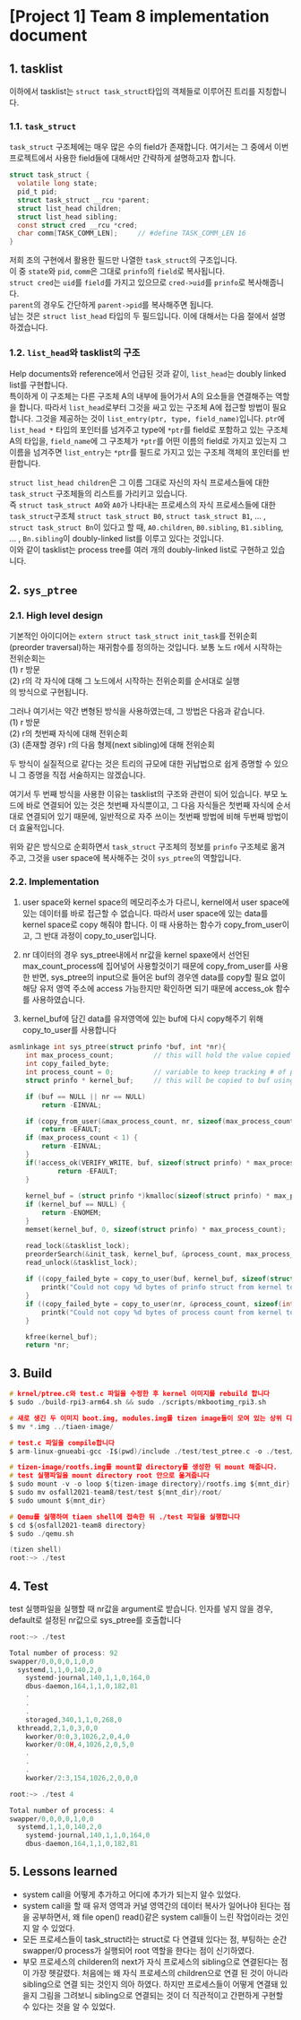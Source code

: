 # [Project 1] Team 8 implementation document

## 1. tasklist
이하에서 tasklist는 `struct task_struct`타입의 객체들로 이루어진 트리를 지칭합니다.
### 1.1. `task_struct`
`task_struct` 구조체에는 매우 많은 수의 field가 존재합니다. 여기서는 그 중에서 이번 프로젝트에서 사용한 field들에 대해서만 간략하게 설명하고자 합니다.
``` C
struct task_struct {
  volatile long state;
  pid_t pid;
  struct task_struct __rcu *parent;
  struct list_head children;
  struct list_head sibling;
  const struct cred __rcu *cred;
  char comm[TASK_COMM_LEN];     // #define TASK_COMM_LEN 16
}
```
저희 조의 구현에서 활용한 필드만 나열한 `task_struct`의 구조입니다.  
이 중 `state`와 `pid`, `comm`은 그대로 `prinfo`의 `field`로 복사됩니다.  
`struct cred`는 `uid`를 `field`를 가지고 있으므로 `cred->uid`를 `prinfo`로 복사해줍니다.  
`parent`의 경우도 간단하게 `parent->pid`를 복사해주면 됩니다.  
남는 것은 `struct list_head` 타입의 두 필드입니다. 이에 대해서는 다음 절에서 설명하겠습니다.
### 1.2. `list_head`와 tasklist의 구조
Help documents와 reference에서 언급된 것과 같이, `list_head`는 doubly linked list를 구현합니다.  
특이하게 이 구조체는 다른 구조체 A의 내부에 들어가서 A의 요소들을 연결해주는 역할을 합니다. 따라서 `list_head`로부터 그것을 싸고 있는 구조체 A에 접근할 방법이 필요합니다. 그것을 제공하는 것이 `list_entry(ptr, type, field_name)`입니다. `ptr`에 `list_head *` 타입의 포인터를 넘겨주고 type에 `*ptr`를 field로 포함하고 있는 구조체 A의 타입을, `field_name`에 그 구조체가 `*ptr`를 어떤 이름의 field로 가지고 있는지 그 이름을 넘겨주면 `list_entry`는 `*ptr`를 필드로 가지고 있는 구조체 객체의 포인터를 반환합니다.

`struct list_head children`은 그 이름 그대로 자신의 자식 프로세스들에 대한 `task_struct` 구조체들의 리스트를 가리키고 있습니다.  
즉 `struct task_struct A0`와 `A0`가 나타내는 프로세스의 자식 프로세스들에 대한 `task_struct`구조체 `struct task_struct B0`, `struct task_struct B1`, ... , `struct task_struct Bn`이 있다고 할 때, `A0.children`, `B0.sibling`, `B1.sibling`, ... , `Bn.sibling`이 doubly-linked list를 이루고 있다는 것입니다. <br/>
이와 같이 tasklist는 process tree를 여러 개의 doubly-linked list로 구현하고 있습니다.

## 2. `sys_ptree`

### 2.1. High level design

기본적인 아이디어는 `extern struct task_struct init_task`를 전위순회(preorder traversal)하는 재귀함수를 정의하는 것입니다. 보통 노드 r에서 시작하는 전위순회는<br/>(1) r 방문<br/>(2) r의 각 자식에 대해 그 노드에서 시작하는 전위순회를 순서대로 실행<br/>의 방식으로 구현됩니다.

그러나 여기서는 약간 변형된 방식을 사용하였는데, 그 방법은 다음과 같습니다.<br/>(1) r 방문<br/>(2) r의 첫번째 자식에 대해 전위순회<br/>(3) (존재할 경우) r의 다음 형제(next sibling)에 대해 전위순회

두 방식이 실질적으로 같다는 것은 트리의 규모에 대한 귀납법으로 쉽게 증명할 수 있으니 그 증명을 직접 서술하지는 않겠습니다.

여기서 두 번째 방식을 사용한 이유는 tasklist의 구조와 관련이 되어 있습니다. 부모 노드에 바로 연결되어 있는 것은 첫번째 자식뿐이고, 그 다음 자식들은 첫번째 자식에 순서대로 연결되어 있기 때문에, 일반적으로 자주 쓰이는 첫번째 방법에 비해 두번째 방법이 더 효율적입니다.

위와 같은 방식으로 순회하면서 `task_struct` 구조체의 정보를 `prinfo` 구조체로 옮겨주고, 그것을 user space에 복사해주는 것이 `sys_ptree`의 역할입니다.

### 2.2. Implementation
1. user space와 kernel space의 메모리주소가 다르니, kernel에서 user space에 있는 데이터를 바로 접근할 수 없습니다. 따라서 user space에 있는 data를 kernel space로 copy 해줘야 합니다.
이 때 사용하는 함수가 copy_from_user이고, 그 반대 과정이 copy_to_user입니다.

2. nr 데이터의 경우 sys_ptree내에서 nr값을 kernel spaxe에서 선언된 max_count_process에 집어넣어 사용할것이기 때문에 copy_from_user를 사용한 반면, sys_ptree의 input으로 들어온 buf의 경우엔 data를 copy할 필요 없이 해당 유저 영역 주소에 access 가능한지만 확인하면 되기 때문에 access_ok 함수를 사용하였습니다.
	
3. kernel_buf에 담긴 data를 유저영역에 있는 buf에 다시 copy해주기 위해 copy_to_user를 사용합니다


``` C
asmlinkage int sys_ptree(struct prinfo *buf, int *nr){
	int max_process_count;			// this will hold the value copied from nr
	int copy_failed_byte;
	int process_count = 0;			// variable to keep tracking # of processes copied
	struct prinfo * kernel_buf;		// this will be copied to buf using copy_to_user

	if (buf == NULL || nr == NULL)
		return -EINVAL;

	if (copy_from_user(&max_process_count, nr, sizeof(max_process_count)))	// max_process_count = *nr
		return -EFAULT;
	if (max_process_count < 1) {
		return -EINVAL;
	}
	if(!access_ok(VERIFY_WRITE, buf, sizeof(struct prinfo) * max_process_count)){
	        return -EFAULT;
	}
	
	kernel_buf = (struct prinfo *)kmalloc(sizeof(struct prinfo) * max_process_count, GFP_KERNEL);
	if (kernel_buf == NULL) {
		return -ENOMEM;
	}
	memset(kernel_buf, 0, sizeof(struct prinfo) * max_process_count);

	read_lock(&tasklist_lock);
	preorderSearch(&init_task, kernel_buf, &process_count, max_process_count);
	read_unlock(&tasklist_lock);
	
	if ((copy_failed_byte = copy_to_user(buf, kernel_buf, sizeof(struct prinfo) * process_count)) != 0) {
		printk("Could not copy %d bytes of prinfo struct from kernel to user\n", copy_failed_byte);
	}
	if ((copy_failed_byte = copy_to_user(nr, &process_count, sizeof(int))) != 0) {
		printk("Could not copy %d bytes of process count from kernel to user\n", copy_failed_byte);
	}

	kfree(kernel_buf);
	return *nr;
```



## 3. Build
``` C
# krnel/ptree.c와 test.c 파일을 수정한 후 kernel 이미지를 rebuild 합니다
$ sudo ./build-rpi3-arm64.sh && sudo ./scripts/mkbootimg_rpi3.sh

# 새로 생긴 두 이미지 boot.img, modules.img를 tizen image들이 모여 있는 상위 디렉토리 tizen-image 디렉토리 안으로 옮깁니다
$ mv *.img ../tiaen-image/

# test.c 파일을 compile합니다
$ arm-linux-gnueabi-gcc -I$(pwd)/include ./test/test_ptree.c -o ./test/test

# tizen-image/rootfs.img를 mount할 directory를 생성한 뒤 mount 해줍니다.
# test 실행파일을 mount directory root 안으로 옮겨줍니다
$ sudo mount -v -o loop ${tizen-image directory}/rootfs.img ${mnt_dir}
$ sudo mv osfall2021-team8/test/test ${mnt_dir}/root/
$ sudo umount ${mnt_dir}

# Qemu를 실행하여 tiaen shell에 접속한 뒤 ./test 파일을 실행합니다
$ cd ${osfall2021-team8 directory}
$ sudo ./qemu.sh

(tizen shell)
root:~> ./test
```

## 4. Test
test 실행파일을 실행할 때 nr값을 argument로 받습니다. 인자를 넣지 않을 경우, default로 설정된 nr값으로 sys_ptree를 호출합니다
```C
root:~> ./test

Total number of process: 92
swapper/0,0,0,0,1,0,0
  systemd,1,1,0,140,2,0
    systemd-journal,140,1,1,0,164,0
    dbus-daemon,164,1,1,0,182,81
    .
    .
    .
    storaged,340,1,1,0,268,0
  kthreadd,2,1,0,3,0,0
    kworker/0:0,3,1026,2,0,4,0
    kworker/0:0H,4,1026,2,0,5,0
    .
    .
    .
    kworker/2:3,154,1026,2,0,0,0
```

```C
root:~> ./test 4

Total number of process: 4
swapper/0,0,0,0,1,0,0
  systemd,1,1,0,140,2,0
    systemd-journal,140,1,1,0,164,0
    dbus-daemon,164,1,1,0,182,81
```

## 5. Lessons learned
- system call을 어떻게 추가하고 어디에 추가가 되는지 알수 있었다.
- system call을 할 때 유저 영역과 커널 영역간의 데이터 복사가 일어나야 된다는 점을 공부하면서, 왜 file open() read()같은 system call들이 느린 작업이라는 것인지 알 수 있었다.
- 모든 프로세스들이 task_struct라는 struct로 다 연결돼 있다는 점, 부팅하는 순간 swapper/0 process가 실행되어 root 역할을 한다는 점이 신기하였다.
- 부모 프로세스의 childeren의 next가 자식 프로세스의 sibling으로 연결된다는 점이 가장 헷갈렸다. 처음에는 왜 자식 프로세스의 children으로 연결 된 것이 아니라 sibling으로 연결 되는 것인지 의아 하였다. 하지만 프로세스들이 어떻게 연결돼 있을지 그림을 그려보니 sibling으로 연결되는 것이 더 직관적이고 간편하게 구현할 수 있다는 것을 알 수 있었다.

